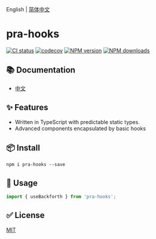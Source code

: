 English | [简体中文](https://github.com/hqwuzhaoyi/pra-hooks/blob/master/README.zh-CN.md)

# pra-hooks

[![CI status][github-action-image]][github-action-url]
[![codecov][codecov-image]][codecov-url]
[![NPM version][version-image]][version-url]
[![NPM downloads][download-image]][download-url]

## 📚 Documentation

- [中文](https://www.wuzhaoyi.xyz/pra-hooks/)

## ✨ Features

- Written in TypeScript with predictable static types.
- Advanced components encapsulated by basic hooks

## 📦 Install

```
npm i pra-hooks --save
```

## 🔨 Usage

```typescript
import { useBackforth } from 'pra-hooks';
```

## ✅ License

[MIT](https://github.com/hqwuzhaoyi/pra-hooks/blob/master/LICENSE)

[version-url]: https://www.npmjs.com/package/pra-hooks
[download-url]: https://npmjs.org/package/pra-hooks
[version-image]: https://img.shields.io/npm/v/pra-hooks.svg?style=flat
[download-image]: https://img.shields.io/npm/dm/pra-hooks.svg?style=flat
[github-action-url]: https://github.com/hqwuzhaoyi/pra-hooks/actions?query=workflow%3A%22%E2%9C%85+test%22
[github-action-image]: https://github.com/hqwuzhaoyi/pra-hooks/workflows/%E2%9C%85%20test/badge.svg
[codecov-image]: https://codecov.io/gh/hqwuzhaoyi/pra-hooks/branch/master/graph/badge.svg?token=A1I1JWM492
[codecov-url]: https://codecov.io/gh/hqwuzhaoyi/pra-hooks/branch/master
